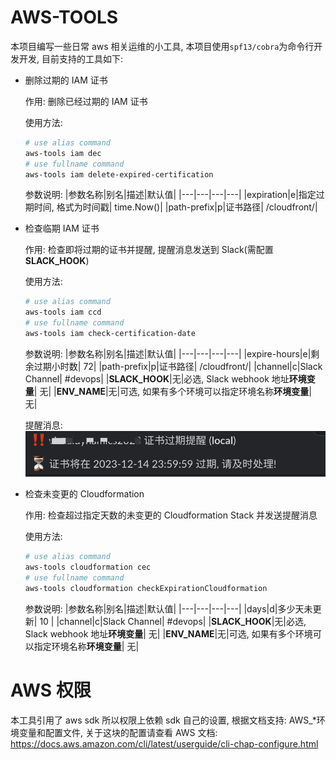 # AWS-TOOLS

本项目编写一些日常 aws 相关运维的小工具, 本项目使用`spf13/cobra`为命令行开发开发, 目前支持的工具如下:

- 删除过期的 IAM 证书

  作用: 删除已经过期的 IAM 证书

  使用方法:

  ```bash
  # use alias command
  aws-tools iam dec
  # use fullname command
  aws-tools iam delete-expired-certification
  ```

  参数说明:
  |参数名称|别名|描述|默认值|
  |---|---|---|---|
  |expiration|e|指定过期时间, 格式为时间戳| time.Now()|
  |path-prefix|p|证书路径| /cloudfront/|

- 检查临期 IAM 证书

  作用: 检查即将过期的证书并提醒, 提醒消息发送到 Slack(需配置 **SLACK_HOOK**)

  使用方法:

  ```bash
  # use alias command
  aws-tools iam ccd
  # use fullname command
  aws-tools iam check-certification-date
  ```

  参数说明:
  |参数名称|别名|描述|默认值|
  |---|---|---|---|
  |expire-hours|e|剩余过期小时数| 72|
  |path-prefix|p|证书路径| /cloudfront/|
  |channel|c|Slack Channel| #devops|
  |**SLACK_HOOK**|无|必选, Slack webhook 地址**环境变量**| 无|
  |**ENV_NAME**|无|可选, 如果有多个环境可以指定环境名称**环境变量**| 无|

  提醒消息:
  ![提醒消息](https://raw.githubusercontent.com/nnsay/gist/main/imgimgimage-20230425160005352.png)

- 检查未变更的 Cloudformation

  作用: 检查超过指定天数的未变更的 Cloudformation Stack 并发送提醒消息

  使用方法:

  ```bash
  # use alias command
  aws-tools cloudformation cec
  # use fullname command
  aws-tools cloudformation checkExpirationCloudformation
  ```

  参数说明:
  |参数名称|别名|描述|默认值|
  |---|---|---|---|
  |days|d|多少天未更新| 10 |
  |channel|c|Slack Channel| #devops|
  |**SLACK_HOOK**|无|必选, Slack webhook 地址**环境变量**| 无|
  |**ENV_NAME**|无|可选, 如果有多个环境可以指定环境名称**环境变量**| 无|

# AWS 权限

本工具引用了 aws sdk 所以权限上依赖 sdk 自己的设置, 根据文档支持: AWS\_\*环境变量和配置文件, 关于这块的配置请查看 AWS 文档: https://docs.aws.amazon.com/cli/latest/userguide/cli-chap-configure.html
